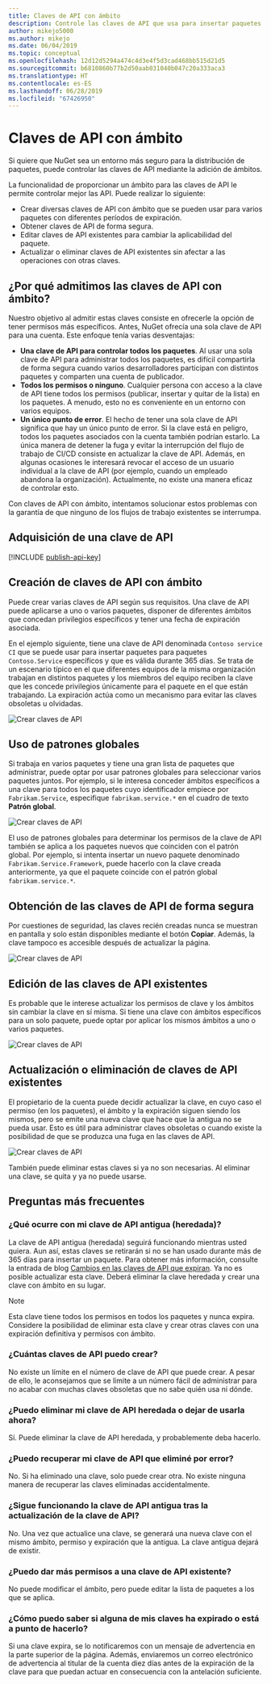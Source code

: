 ```yaml
---
title: Claves de API con ámbito
description: Controle las claves de API que usa para insertar paquetes.
author: mikejo5000
ms.author: mikejo
ms.date: 06/04/2019
ms.topic: conceptual
ms.openlocfilehash: 12d12d5294a474c4d3e4f5d3cad468bb515d21d5
ms.sourcegitcommit: b6810860b77b2d50aab031040b047c20a333aca3
ms.translationtype: HT
ms.contentlocale: es-ES
ms.lasthandoff: 06/28/2019
ms.locfileid: "67426950"
---
```

# <a name="scoped-api-keys"></a>Claves de API con ámbito

Si quiere que NuGet sea un entorno más seguro para la distribución de paquetes, puede controlar las claves de API mediante la adición de ámbitos.

La funcionalidad de proporcionar un ámbito para las claves de API le permite controlar mejor las API. Puede realizar lo siguiente:

- Crear diversas claves de API con ámbito que se pueden usar para varios paquetes con diferentes períodos de expiración.
- Obtener claves de API de forma segura.
- Editar claves de API existentes para cambiar la aplicabilidad del paquete.
- Actualizar o eliminar claves de API existentes sin afectar a las operaciones con otras claves.

## <a name="why-do-we-support-scoped-api-keys"></a>¿Por qué admitimos las claves de API con ámbito?

Nuestro objetivo al admitir estas claves consiste en ofrecerle la opción de tener permisos más específicos. Antes, NuGet ofrecía una sola clave de API para una cuenta. Este enfoque tenía varias desventajas:

- **Una clave de API para controlar todos los paquetes**. Al usar una sola clave de API para administrar todos los paquetes, es difícil compartirla de forma segura cuando varios desarrolladores participan con distintos paquetes y comparten una cuenta de publicador.
- **Todos los permisos o ninguno**. Cualquier persona con acceso a la clave de API tiene todos los permisos (publicar, insertar y quitar de la lista) en los paquetes. A menudo, esto no es conveniente en un entorno con varios equipos.
- **Un único punto de error**. El hecho de tener una sola clave de API significa que hay un único punto de error. Si la clave está en peligro, todos los paquetes asociados con la cuenta también podrían estarlo. La única manera de detener la fuga y evitar la interrupción del flujo de trabajo de CI/CD consiste en actualizar la clave de API. Además, en algunas ocasiones le interesará revocar el acceso de un usuario individual a la clave de API (por ejemplo, cuando un empleado abandona la organización). Actualmente, no existe una manera eficaz de controlar esto.

Con claves de API con ámbito, intentamos solucionar estos problemas con la garantía de que ninguno de los flujos de trabajo existentes se interrumpa.

## <a name="acquire-an-api-key"></a>Adquisición de una clave de API

[!INCLUDE [publish-api-key](../quickstart/includes/publish-api-key.md)]

## <a name="create-scoped-api-keys"></a>Creación de claves de API con ámbito

Puede crear varias claves de API según sus requisitos. Una clave de API puede aplicarse a uno o varios paquetes, disponer de diferentes ámbitos que concedan privilegios específicos y tener una fecha de expiración asociada.

En el ejemplo siguiente, tiene una clave de API denominada `Contoso service CI` que se puede usar para insertar paquetes para paquetes `Contoso.Service` específicos y que es válida durante 365 días. Se trata de un escenario típico en el que diferentes equipos de la misma organización trabajan en distintos paquetes y los miembros del equipo reciben la clave que les concede privilegios únicamente para el paquete en el que están trabajando. La expiración actúa como un mecanismo para evitar las claves obsoletas u olvidadas.

![Crear claves de API](media/scoped-api-keys-create-new.png)

## <a name="use-glob-patterns"></a>Uso de patrones globales

Si trabaja en varios paquetes y tiene una gran lista de paquetes que administrar, puede optar por usar patrones globales para seleccionar varios paquetes juntos. Por ejemplo, si le interesa conceder ámbitos específicos a una clave para todos los paquetes cuyo identificador empiece por `Fabrikam.Service`, especifique `fabrikam.service.*` en el cuadro de texto **Patrón global**.

![Crear claves de API](media/scoped-api-keys-glob-pattern.png)

El uso de patrones globales para determinar los permisos de la clave de API también se aplica a los paquetes nuevos que coinciden con el patrón global. Por ejemplo, si intenta insertar un nuevo paquete denominado `Fabrikam.Service.Framework`, puede hacerlo con la clave creada anteriormente, ya que el paquete coincide con el patrón global `fabrikam.service.*`.

## <a name="obtain-api-keys-securely"></a>Obtención de las claves de API de forma segura

Por cuestiones de seguridad, las claves recién creadas nunca se muestran en pantalla y solo están disponibles mediante el botón **Copiar**. Además, la clave tampoco es accesible después de actualizar la página.

![Crear claves de API](media/scoped-api-keys-obtain-keys.png)

## <a name="edit-existing-api-keys"></a>Edición de las claves de API existentes

Es probable que le interese actualizar los permisos de clave y los ámbitos sin cambiar la clave en sí misma. Si tiene una clave con ámbitos específicos para un solo paquete, puede optar por aplicar los mismos ámbitos a uno o varios paquetes.

![Crear claves de API](media/scoped-api-keys-edit.png)

## <a name="refresh-or-delete-existing-api-keys"></a>Actualización o eliminación de claves de API existentes

El propietario de la cuenta puede decidir actualizar la clave, en cuyo caso el permiso (en los paquetes), el ámbito y la expiración siguen siendo los mismos, pero se emite una nueva clave que hace que la antigua no se pueda usar. Esto es útil para administrar claves obsoletas o cuando existe la posibilidad de que se produzca una fuga en las claves de API.

![Crear claves de API](media/scoped-api-keys-refresh.png)

También puede eliminar estas claves si ya no son necesarias. Al eliminar una clave, se quita y ya no puede usarse.

## <a name="faqs"></a>Preguntas más frecuentes

### <a name="what-happens-to-my-old-legacy-api-key"></a>¿Qué ocurre con mi clave de API antigua (heredada)?

La clave de API antigua (heredada) seguirá funcionando mientras usted quiera. Aun así, estas claves se retirarán si no se han usado durante más de 365 días para insertar un paquete. Para obtener más información, consulte la entrada de blog [Cambios en las claves de API que expiran](https://blog.nuget.org/20160825/Changes-to-Expiring-API-Keys.html). Ya no es posible actualizar esta clave. Deberá eliminar la clave heredada y crear una clave con ámbito en su lugar.

> [!NOTE]
> Esta clave tiene todos los permisos en todos los paquetes y nunca expira. Considere la posibilidad de eliminar esta clave y crear otras claves con una expiración definitiva y permisos con ámbito.

### <a name="how-many-api-keys-can-i-create"></a>¿Cuántas claves de API puedo crear?

No existe un límite en el número de clave de API que puede crear. A pesar de ello, le aconsejamos que se limite a un número fácil de administrar para no acabar con muchas claves obsoletas que no sabe quién usa ni dónde.

### <a name="can-i-delete-my-legacy-api-key-or-discontinue-using-now"></a>¿Puedo eliminar mi clave de API heredada o dejar de usarla ahora?

Sí. Puede eliminar la clave de API heredada, y probablemente deba hacerlo.

### <a name="can-i-get-back-my-api-key-that-i-deleted-by-mistake"></a>¿Puedo recuperar mi clave de API que eliminé por error?

No. Si ha eliminado una clave, solo puede crear otra. No existe ninguna manera de recuperar las claves eliminadas accidentalmente.

### <a name="does-the-old-api-key-continue-to-work-upon-api-key-refresh"></a>¿Sigue funcionando la clave de API antigua tras la actualización de la clave de API?

No. Una vez que actualice una clave, se generará una nueva clave con el mismo ámbito, permiso y expiración que la antigua. La clave antigua dejará de existir.

### <a name="can-i-give-more-permissions-to-an-existing-api-key"></a>¿Puedo dar más permisos a una clave de API existente?

No puede modificar el ámbito, pero puede editar la lista de paquetes a los que se aplica.

### <a name="how-do-i-know-if-any-of-my-keys-expired-or-are-getting-expired"></a>¿Cómo puedo saber si alguna de mis claves ha expirado o está a punto de hacerlo?

Si una clave expira, se lo notificaremos con un mensaje de advertencia en la parte superior de la página. Además, enviaremos un correo electrónico de advertencia al titular de la cuenta diez días antes de la expiración de la clave para que puedan actuar en consecuencia con la antelación suficiente.